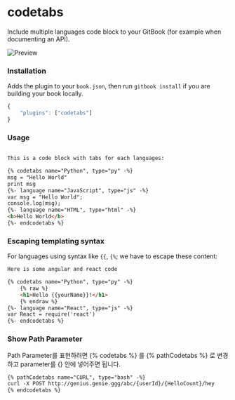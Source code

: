 # codetabs

Include multiple languages code block to your GitBook (for example when documenting an API).

![Preview](./preview.png)

### Installation

Adds the plugin to your `book.json`, then run `gitbook install` if you are building your book locally.

```js
{
    "plugins": ["codetabs"]
}
```

### Usage

```md

This is a code block with tabs for each languages:

{% codetabs name="Python", type="py" -%}
msg = "Hello World"
print msg
{%- language name="JavaScript", type="js" -%}
var msg = "Hello World";
console.log(msg);
{%- language name="HTML", type="html" -%}
<b>Hello World</b>
{%- endcodetabs %}
```

### Escaping templating syntax

For languages using syntax like `{{`, `{%`; we have to escape these content:


```md
Here is some angular and react code

{% codetabs name="Python", type="py" -%}
    {% raw %}
    <h1>Hello {{yourName}}!</h1>
    {% endraw %}
{%- language name="React", type="js" -%}
var React = require('react')
{%- endcodetabs %}
```


### Show Path Parameter

Path Parameter를 표현하려면 {% codetabs %} 를 {% pathCodetabs %} 로 변경하고 parameter를 {} 안에 넣어주면 됩니다.

```md
{% pathCodetabs name="CURL", type="bash" -%}
curl -X POST http://genius.genie.ggg/abc/{userId}/{HelloCount}/hey
{% endcodetabs %}
```

